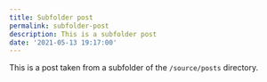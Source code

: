 ```yaml
---
title: Subfolder post
permalink: subfolder-post
description: This is a subfolder post
date: '2021-05-13 19:17:00'
---
```


This is a post taken from a subfolder of the `/source/posts` directory.